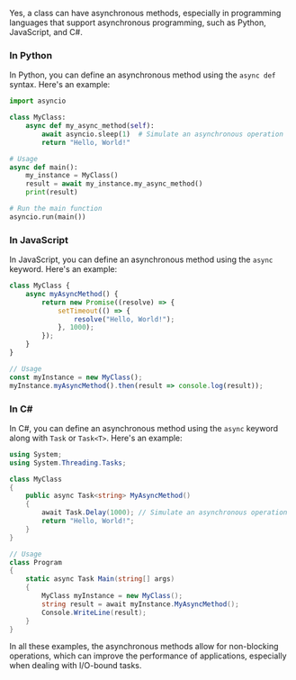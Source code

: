 Yes, a class can have asynchronous methods, especially in programming languages that support asynchronous programming, such as Python, JavaScript, and C#. 

### In Python
In Python, you can define an asynchronous method using the `async def` syntax. Here's an example:

```python
import asyncio

class MyClass:
    async def my_async_method(self):
        await asyncio.sleep(1)  # Simulate an asynchronous operation
        return "Hello, World!"

# Usage
async def main():
    my_instance = MyClass()
    result = await my_instance.my_async_method()
    print(result)

# Run the main function
asyncio.run(main())
```

### In JavaScript
In JavaScript, you can define an asynchronous method using the `async` keyword. Here's an example:

```javascript
class MyClass {
    async myAsyncMethod() {
        return new Promise((resolve) => {
            setTimeout(() => {
                resolve("Hello, World!");
            }, 1000);
        });
    }
}

// Usage
const myInstance = new MyClass();
myInstance.myAsyncMethod().then(result => console.log(result));
```

### In C#
In C#, you can define an asynchronous method using the `async` keyword along with `Task` or `Task<T>`. Here's an example:

```csharp
using System;
using System.Threading.Tasks;

class MyClass
{
    public async Task<string> MyAsyncMethod()
    {
        await Task.Delay(1000); // Simulate an asynchronous operation
        return "Hello, World!";
    }
}

// Usage
class Program
{
    static async Task Main(string[] args)
    {
        MyClass myInstance = new MyClass();
        string result = await myInstance.MyAsyncMethod();
        Console.WriteLine(result);
    }
}
```

In all these examples, the asynchronous methods allow for non-blocking operations, which can improve the performance of applications, especially when dealing with I/O-bound tasks.